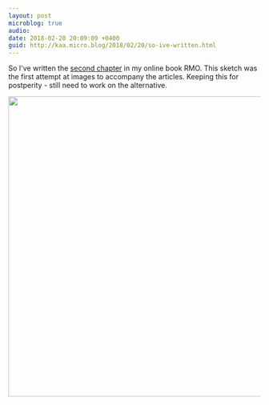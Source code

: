 ```yaml
---
layout: post
microblog: true
audio: 
date: 2018-02-20 20:09:09 +0400
guid: http://kaa.micro.blog/2018/02/20/so-ive-written.html
---
```

So I've written the [second chapter](http://www.rmo.life/categories-compartments) in my online book RMO. This sketch was the first attempt at images to accompany the articles. Keeping this for postperity - still need to work on the alternative.

<img src="http://www.kaa.bz/uploads/2018/e69d382a7e.jpg" width="600" height="600" />
